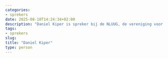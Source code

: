 ```yaml
---
categories:
- sprekers
date: 2025-08-10T14:24:34+02:00
description: "Daniel Kiper is spreker bij de NLUUG, de vereniging voor open systemen en open standaarden. Lees meer over deze spreker."
tags:
- sprekers
slug:
title: "Daniel Kiper"
type: person
---
```


